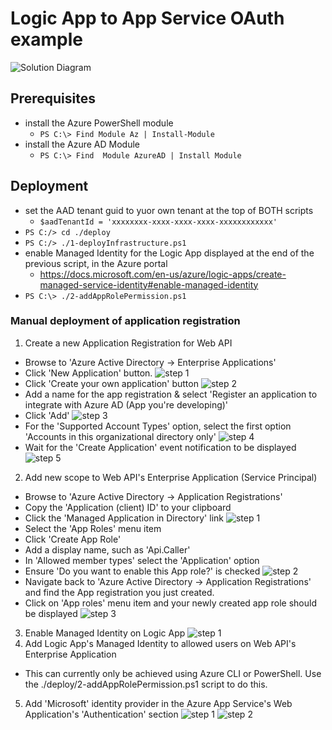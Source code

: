 # Logic App to App Service OAuth example

![Solution Diagram](https://github.com/cbellee/logic-app-app-srv-api-oauth/blob/main/images/solution.png)

## Prerequisites

- install the Azure PowerShell module
  - `PS C:\> Find Module Az | Install-Module`
- install the Azure AD Module
  - `PS C:\> Find  Module AzureAD | Install Module`
## Deployment

- set the AAD tenant guid to yuor own tenant at the top of BOTH scripts
  - `$aadTenantId = 'xxxxxxxx-xxxx-xxxx-xxxx-xxxxxxxxxxxx'` 
- `PS C:/> cd ./deploy` 
- `PS C:/> ./1-deployInfrastructure.ps1`
- enable Managed Identity for the Logic App displayed at the end of the previous script, in the Azure portal
  - https://docs.microsoft.com/en-us/azure/logic-apps/create-managed-service-identity#enable-managed-identity
- `PS C:\> ./2-addAppRolePermission.ps1`

### Manual deployment of application registration 

1. Create a new Application Registration for Web API
- Browse to 'Azure Active Directory -> Enterprise Applications'
- Click 'New Application' button.
![step 1](https://github.com/cbellee/logic-app-app-srv-api-oauth/blob/main/images/1-application-registration.png)
- Click 'Create your own application' button 
![step 2](https://github.com/cbellee/logic-app-app-srv-api-oauth/blob/main/images/2-application-registration.png)
- Add a name for the app registration & select 'Register an application to integrate with Azure AD (App you're developing)'
- Click 'Add'
![step 3](https://github.com/cbellee/logic-app-app-srv-api-oauth/blob/main/images/3-application-registration.png)
- For the 'Supported Account Types' option, select the first option 'Accounts in this organizational directory only'
![step 4](https://github.com/cbellee/logic-app-app-srv-api-oauth/blob/main/images/4-application-registration.png)
- Wait for the 'Create Application' event notification to be displayed
![step 5](https://github.com/cbellee/logic-app-app-srv-api-oauth/blob/main/images/5-application-registration.png)
2. Add new scope to Web API's Enterprise Application (Service Principal)
- Browse to 'Azure Active Directory -> Application Registrations'
- Copy the 'Application (client) ID' to your clipboard
- Click the 'Managed Application in Directory' link
![step 1](https://github.com/cbellee/logic-app-app-srv-api-oauth/blob/main/images/10-application-registration.png)
- Select the 'App Roles' menu item
- Click 'Create App Role'
- Add a display name, such as 'Api.Caller'
- In 'Allowed member types' select the 'Application' option 
- Ensure 'Do you want to enable this App role?' is checked
![step 2](https://github.com/cbellee/logic-app-app-srv-api-oauth/blob/main/images/11-application-registration.png)
- Navigate back to 'Azure Active Directory -> Application Registrations' and find the App registration you just created.
- Click on 'App roles' menu item and your newly created app role should be displayed
![step 3](https://github.com/cbellee/logic-app-app-srv-api-oauth/blob/main/images/12-application-registration.png)
3. Enable Managed Identity on Logic App
![step 1](https://github.com/cbellee/logic-app-app-srv-api-oauth/blob/main/images/13-application-registration.png)
4. Add Logic App's Managed Identity to allowed users on Web API's Enterprise Application
- This can currently only be achieved using Azure CLI or PowerShell. Use the ./deploy/2-addAppRolePermission.ps1 script to do this.
5. Add 'Microsoft' identity provider in the Azure App Service's Web Application's 'Authentication' section 
![step 1](https://github.com/cbellee/logic-app-app-srv-api-oauth/blob/main/images/14-application-registration.png)
![step 2](https://github.com/cbellee/logic-app-app-srv-api-oauth/blob/main/images/15-application-registration.png)
